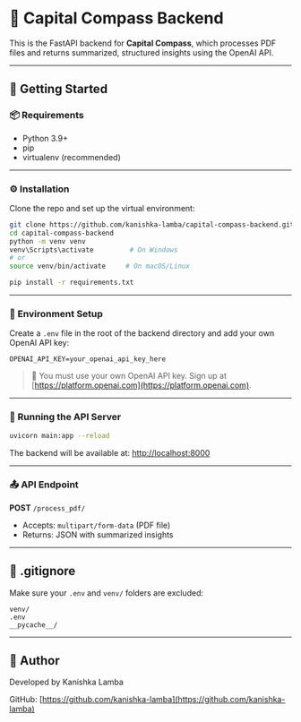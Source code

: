 # 🧠 Capital Compass Backend

This is the FastAPI backend for **Capital Compass**, which processes PDF files and returns summarized, structured insights using the OpenAI API.

---

## 🚀 Getting Started

### 📦 Requirements

- Python 3.9+
- pip
- virtualenv (recommended)

---

### ⚙️ Installation

Clone the repo and set up the virtual environment:

```bash
git clone https://github.com/kanishka-lamba/capital-compass-backend.git
cd capital-compass-backend
python -m venv venv
venv\Scripts\activate         # On Windows
# or
source venv/bin/activate     # On macOS/Linux

pip install -r requirements.txt
```

---

### 🔐 Environment Setup

Create a `.env` file in the root of the backend directory and add your own OpenAI API key:

```env
OPENAI_API_KEY=your_openai_api_key_here
```

> 🔑 You must use your own OpenAI API key. Sign up at [https://platform.openai.com](https://platform.openai.com).

---

### 🧪 Running the API Server

```bash
uvicorn main:app --reload
```

The backend will be available at: [http://localhost:8000](http://localhost:8000)

---

### 📤 API Endpoint

**POST** `/process_pdf/`

- Accepts: `multipart/form-data` (PDF file)
- Returns: JSON with summarized insights

---

## 📁 .gitignore

Make sure your `.env` and `venv/` folders are excluded:

```
venv/
.env
__pycache__/
```

---

## 👤 Author

Developed by Kanishka Lamba

GitHub: [https://github.com/kanishka-lamba](https://github.com/kanishka-lamba)
